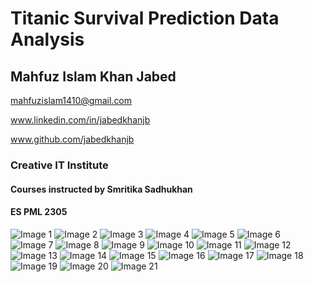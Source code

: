 # Titanic Survival Prediction Data Analysis

## Mahfuz Islam Khan Jabed
mahfuzislam1410@gmail.com

www.linkedin.com/in/jabedkhanjb

www.github.com/jabedkhanjb

### Creative IT Institute
#### Courses instructed by Smritika Sadhukhan
#### ES PML 2305

![Image 1](Titanic_SS/a.jpg)
![Image 2](Titanic_SS/b.jpg)
![Image 3](Titanic_SS/c.jpg)
![Image 4](Titanic_SS/d.jpg)
![Image 5](Titanic_SS/e.jpg)
![Image 6](Titanic_SS/f.jpg)
![Image 7](Titanic_SS/g.jpg)
![Image 8](Titanic_SS/h.jpg)
![Image 9](Titanic_SS/i.jpg)
![Image 10](Titanic_SS/j.jpg)
![Image 11](Titanic_SS/k.jpg)
![Image 12](Titanic_SS/l.jpg)
![Image 13](Titanic_SS/m.jpg)
![Image 14](Titanic_SS/n.jpg)
![Image 15](Titanic_SS/o.jpg)
![Image 16](Titanic_SS/p.jpg)
![Image 17](Titanic_SS/q.jpg)
![Image 18](Titanic_SS/r.jpg)
![Image 19](Titanic_SS/s.jpg)
![Image 20](Titanic_SS/t.jpg)
![Image 21](Titanic_SS/u.jpg)

